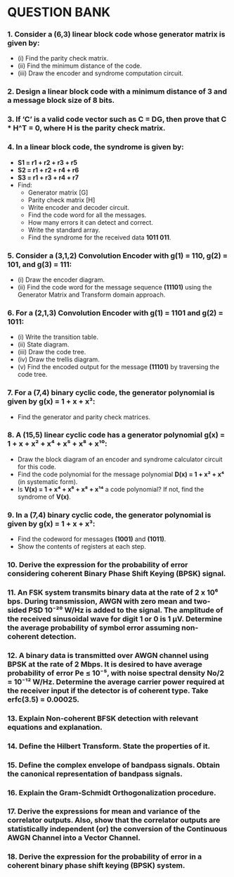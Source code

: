 # QUESTION BANK

### 1. Consider a (6,3) linear block code whose generator matrix is given by:
   - (i) Find the parity check matrix.
   - (ii) Find the minimum distance of the code.
   - (iii) Draw the encoder and syndrome computation circuit.

### 2. Design a linear block code with a minimum distance of 3 and a message block size of 8 bits.

### 3. If ‘C’ is a valid code vector such as **C = DG**, then prove that **C * H^T = 0**, where H is the parity check matrix.

### 4. In a linear block code, the syndrome is given by:
   - **S1 = r1 + r2 + r3 + r5**
   - **S2 = r1 + r2 + r4 + r6**
   - **S3 = r1 + r3 + r4 + r7**
   - Find:
     - Generator matrix [G]
     - Parity check matrix [H]
     - Write encoder and decoder circuit.
     - Find the code word for all the messages.
     - How many errors it can detect and correct.
     - Write the standard array.
     - Find the syndrome for the received data **1011 011**.

### 5. Consider a (3,1,2) Convolution Encoder with **g(1) = 110**, **g(2) = 101**, and **g(3) = 111**:
   - (i) Draw the encoder diagram.
   - (ii) Find the code word for the message sequence **(11101)** using the Generator Matrix and Transform domain approach.

### 6. For a (2,1,3) Convolution Encoder with **g(1) = 1101** and **g(2) = 1011**:
   - (i) Write the transition table.
   - (ii) State diagram.
   - (iii) Draw the code tree.
   - (iv) Draw the trellis diagram.
   - (v) Find the encoded output for the message **(11101)** by traversing the code tree.

### 7. For a (7,4) binary cyclic code, the generator polynomial is given by **g(x) = 1 + x + x³**:
   - Find the generator and parity check matrices.

### 8. A (15,5) linear cyclic code has a generator polynomial **g(x) = 1 + x + x² + x⁴ + x⁵ + x⁸ + x¹⁰**:
   - Draw the block diagram of an encoder and syndrome calculator circuit for this code.
   - Find the code polynomial for the message polynomial **D(x) = 1 + x² + x⁴** (in systematic form).
   - Is **V(x) = 1 + x⁴ + x⁶ + x⁸ + x¹⁴** a code polynomial? If not, find the syndrome of **V(x)**.

### 9. In a (7,4) binary cyclic code, the generator polynomial is given by **g(x) = 1 + x + x³**:
   - Find the codeword for messages **(1001)** and **(1011)**.
   - Show the contents of registers at each step.

### 10. Derive the expression for the probability of error considering coherent Binary Phase Shift Keying (BPSK) signal.

### 11. An FSK system transmits binary data at the rate of **2 x 10⁶ bps**. During transmission, AWGN with zero mean and two-sided PSD **10⁻²⁰ W/Hz** is added to the signal. The amplitude of the received sinusoidal wave for digit 1 or 0 is **1 μV**. Determine the average probability of symbol error assuming non-coherent detection.

### 12. A binary data is transmitted over AWGN channel using BPSK at the rate of **2 Mbps**. It is desired to have average probability of error **Pe ≤ 10⁻⁵**, with noise spectral density **No/2 = 10⁻¹² W/Hz**. Determine the average carrier power required at the receiver input if the detector is of coherent type. Take **erfc(3.5) = 0.00025**.

### 13. Explain Non-coherent BFSK detection with relevant equations and explanation.

### 14. Define the Hilbert Transform. State the properties of it.

### 15. Define the complex envelope of bandpass signals. Obtain the canonical representation of bandpass signals.

### 16. Explain the Gram-Schmidt Orthogonalization procedure.

### 17. Derive the expressions for mean and variance of the correlator outputs. Also, show that the correlator outputs are statistically independent (or) the conversion of the Continuous AWGN Channel into a Vector Channel.

### 18. Derive the expression for the probability of error in a coherent **binary phase shift keying (BPSK)** system.